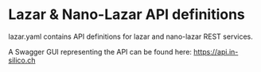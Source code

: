 # Lazar & Nano-Lazar API definitions

lazar.yaml contains API definitions for lazar and nano-lazar REST services.

A Swagger GUI representing the API can be found here: https://api.in-silico.ch
